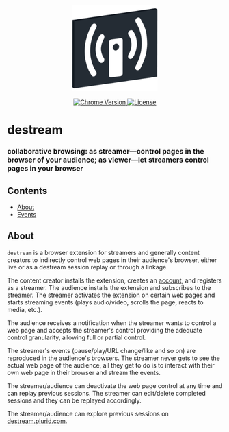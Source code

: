 <p align="center">
    <img src="https://raw.githubusercontent.com/plurid/destream/master/about/identity/destream-logo.png" height="200px">
</p>


<p align="center">
    <a href="https://chrome.google.com/webstore/detail/destream">
        <img src="https://img.shields.io/badge/chrome-v1.0.0-blue.svg?colorB=004F91&style=for-the-badge" alt="Chrome Version">
    </a>
    <a href="https://github.com/plurid/destream/blob/master/LICENSE">
        <img src="https://img.shields.io/badge/license-DEL-blue.svg?colorB=1380C3&style=for-the-badge" alt="License">
    </a>
</p>



<h1>
    destream
</h1>


<h3>
    collaborative browsing: as streamer—control pages in the browser of your audience; as viewer—let streamers control pages in your browser
</h3>



## Contents

+ [About](#about)
+ [Events](#events)


## About

`destream` is a browser extension for streamers and generally content creators to indirectly control web pages in their audience's browser, either live or as a destream session replay or through a linkage.

The content creator installs the extension, creates an [account](https://account.plurid.com), and registers as a streamer. The audience installs the extension and subscribes to the streamer. The streamer activates the extension on certain web pages and starts streaming events (plays audio/video, scrolls the page, reacts to media, etc.).

The audience receives a notification when the streamer wants to control a web page and accepts the streamer's control providing the adequate control granularity, allowing full or partial control.

The streamer's events (pause/play/URL change/like and so on) are reproduced in the audience's browsers. The streamer never gets to see the actual web page of the audience, all they get to do is to interact with their own web page in their browser and stream the events.

The streamer/audience can deactivate the web page control at any time and can replay previous sessions. The streamer can edit/delete completed sessions and they can be replayed accordingly.

The streamer/audience can explore previous sessions on [destream.plurid.com](https://destream.plurid.com).
